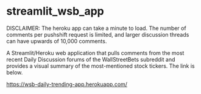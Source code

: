 # streamlit_wsb_app

DISCLAIMER: The heroku app can take a minute to load. The number of comments per pushshift request is limited, and larger discussion threads can have upwards of 10,000 comments.

A Streamlit/Heroku web application that pulls comments from the most recent Daily Discussion forums of the WallStreetBets subreddit and provides a visual summary of the most-mentioned stock tickers. The link is below.

https://wsb-daily-trending-app.herokuapp.com/
